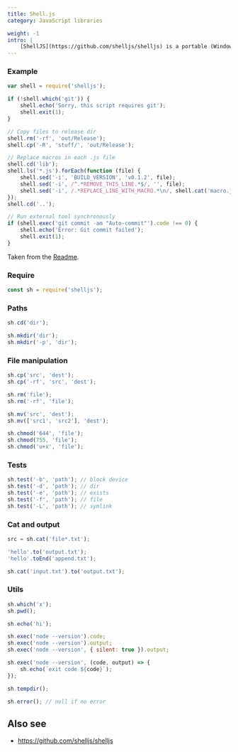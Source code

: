 ```yaml
---
title: Shell.js
category: JavaScript libraries

weight: -1
intro: |
    [ShellJS](https://github.com/shelljs/shelljs) is a portable (Windows/Linux/OS X) implementation of Unix shell commands on top of the Node.js API.
---
```


### Example

```js
var shell = require('shelljs');
```

```js
if (!shell.which('git')) {
    shell.echo('Sorry, this script requires git');
    shell.exit(1);
}
```

```js
// Copy files to release dir
shell.rm('-rf', 'out/Release');
shell.cp('-R', 'stuff/', 'out/Release');
```

```js
// Replace macros in each .js file
shell.cd('lib');
shell.ls('*.js').forEach(function (file) {
    shell.sed('-i', 'BUILD_VERSION', 'v0.1.2', file);
    shell.sed('-i', /^.*REMOVE_THIS_LINE.*$/, '', file);
    shell.sed('-i', /.*REPLACE_LINE_WITH_MACRO.*\n/, shell.cat('macro.js'), file);
});
shell.cd('..');
```

```js
// Run external tool synchronously
if (shell.exec('git commit -am "Auto-commit"').code !== 0) {
    shell.echo('Error: Git commit failed');
    shell.exit(1);
}
```

Taken from the [Readme](https://github.com/shelljs/shelljs).

### Require

```js
const sh = require('shelljs');
```

### Paths

```js
sh.cd('dir');
```

```js
sh.mkdir('dir');
sh.mkdir('-p', 'dir');
```

### File manipulation

```js
sh.cp('src', 'dest');
sh.cp('-rf', 'src', 'dest');
```

```js
sh.rm('file');
sh.rm('-rf', 'file');
```

```js
sh.mv('src', 'dest');
sh.mv(['src1', 'src2'], 'dest');
```

```js
sh.chmod('644', 'file');
sh.chmod(755, 'file');
sh.chmod('u+x', 'file');
```

### Tests

```js
sh.test('-b', 'path'); // block device
sh.test('-d', 'path'); // dir
sh.test('-e', 'path'); // exists
sh.test('-f', 'path'); // file
sh.test('-L', 'path'); // symlink
```

### Cat and output

```js
src = sh.cat('file*.txt');
```

```js
'hello'.to('output.txt');
'hello'.toEnd('append.txt');
```

```js
sh.cat('input.txt').to('output.txt');
```

### Utils

```js
sh.which('x');
sh.pwd();
```

```js
sh.echo('hi');
```

```js
sh.exec('node --version').code;
sh.exec('node --version').output;
sh.exec('node --version', { silent: true }).output;
```

```js
sh.exec('node --version', (code, output) => {
    sh.echo(`exit code ${code}`);
});
```

```js
sh.tempdir();
```

```js
sh.error(); // null if no error
```

## Also see

-   <https://github.com/shelljs/shelljs>
